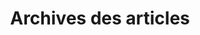 ---
title: "Archives des articles" # 归档页面的标题，你可以根据需要自定义
layout: "archives" # 使用的布局模板，确保与归档页面兼容
description: "Bienvenue sur la page des archives des articles, où vous pouvez parcourir les anciens articles de blog" # 页面描述，介绍了页面的用途
summary: "Archives des articles" # 页面摘要，简洁地概括了页面的主题
---